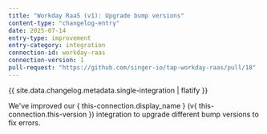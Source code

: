 ```yaml
---
title: "Workday RaaS (v1): Upgrade bump versions"
content-type: "changelog-entry"
date: 2025-07-14
entry-type: improvement
entry-category: integration
connection-id: workday-raas
connection-version: 1
pull-request: "https://github.com/singer-io/tap-workday-raas/pull/18"
---
```

{{ site.data.changelog.metadata.single-integration | flatify }}

We've improved our { this-connection.display_name } (v{ this-connection.this-version }) integration to upgrade different bump versions to fix errors.